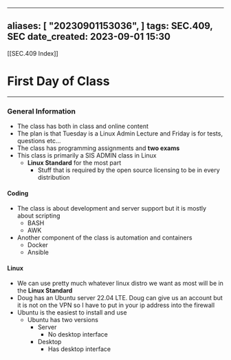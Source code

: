 
---
aliases: [ "20230901153036",  ]
tags: SEC.409, SEC
date_created: 2023-09-01 15:30
---
[[SEC.409 Index]]
# First Day of Class
---
### General Information
- The class has both in class and online content
- The plan is that Tuesday is a Linux Admin Lecture and Friday is for tests, questions etc...
- The class has programming assignments and **two exams**
- This class is primarily a SIS ADMIN class in Linux
	- **Linux Standard** for the most part
		- Stuff that is required by the open source licensing to be in every distribution  
#### Coding
- The class is about development and server support but it is mostly about scripting
	- BASH
	- AWK
- Another component of the class is automation and containers 
	- Docker
	- Ansible
#### Linux
- We can use pretty much whatever linux distro we want as most will be in the **Linux Standard**
- Doug has an Ubuntu server 22.04 LTE. Doug can give us an account but it is not on the VPN so I have to put in your ip address into the firewall
- Ubuntu is the easiest to install and use
	- Ubuntu has two versions
		- Server
			- No desktop interface
		- Desktop
			- Has desktop interface